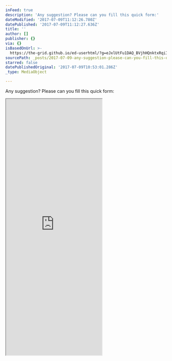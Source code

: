 ```yaml
---
inFeed: true
description: 'Any suggestion? Please can you fill this quick form:'
dateModified: '2017-07-09T11:12:26.780Z'
datePublished: '2017-07-09T11:12:27.636Z'
title: ''
author: []
publisher: {}
via: {}
isBasedOnUrl: >-
  https://the-grid.github.io/ed-userhtml/?g=eJxlUtFu1DAQ_BVjhHQnktxRqiIll0pURQKpVDzwhtBpY2-S7Tl26vX1Lq367zhJCxTevOPx7sx6NiCUAeZShqHH2vku5RY8imofgrNStB7rUrYh9JyvVuw4OGeyZ3KmXLcKbvXtyn5ttRQaAqSd01hK7eGAfuupaYMUHAYzgsS9gSEna8hiWhmndkXAY0g1KuchkLO5dRaLCtSu8W5vdaqccT5_fXL24fLyspirQ0sBC7X3HIvekQ3oi9rZkNbQkRnyz2juMJCC5KMnMAmD5ZTRUz3TmO4xPzntj8WkpMVRZ362jsCkBww1Nlc4Ne7AN2TzdfE3rQetyTZ5PIvTEaic1-hTD5r2nL8foQ6O6YF0aPN36_WbYlKdcg8Ko8uDh75wd-hr4w55S1qjnYf_BtEY6pl41nyYp1fO6CIW1Y6i3clM51xoRzFgQ3RLwBgpnbtPHR__5TQeBlZgsJAiRGcYSrmtDNidPL-CvVWt6FBsVnAuNqw89eFcLOqIj7-zWIoHcQde3HJyw8ltwokutVP7Lq4qEQ2VOosdPxkcgYvhi06EwggqjxDwCY_E8ILIF8N3aK6hw0SQfkrjNiZsO8VRJqL6k0LsKtQvMygLQfXiVUNZNGYWOiG9XD6IGy4VPkNyNiOXRcSzOIX0dGKvyuqtnLvecGx1Wzbhv1c_1j_jTdZHOTZcx4xnZGOgwsWoAhfjMpbiUTwu44o2q6fF_QINyDWK
sourcePath: _posts/2017-07-09-any-suggestion-please-can-you-fill-this-quick-form.md
starred: false
datePublishedOriginal: '2017-07-09T10:53:01.286Z'
_type: MediaObject

---
```

Any suggestion? Please can you fill this quick form:

<iframe src="https://the-grid.github.io/ed-userhtml/?g=eJxdUs1qwzAMvu8phGG3tk6v-SnsvsEOewEnVhoXOwq2kjaUvvucOIVuJ0sf0vcjXHbs7AnKDpWOj0NW0CuHlZgMXgfyLKChnrHnSlyN5q7SOJkG92uzA9MbNsruQ6MsVsdDtgOnbsaN7hUaA_q1V3WEMhGl2LDF04fWMNPo4WcesCXvYMWhQ4-lTDNQBp4jxnGkEow3lk0IkWPxfo9y_mz6HLIibplzxzkcs-y9AJrQt5auOXRGa-wLeIBpfUx3h4FC9E1xTdWB7MhYgMWW88jiV5JY1MRMbqmYhgR4jX6pHlDK1VV0J7fj1aTn-CQJMDp63ULt29FaAel-YnEnNq_Pbt1J9JXIBATfVKJjHkIuZaDARPbwpDs05CST_P7svzotTqVMmsulGm8Gfj3VRU0qof9Y0dWo_3Im6BIWyrSzxNtyyfWrvP0CY9TAOw" height="800" style=""></iframe>